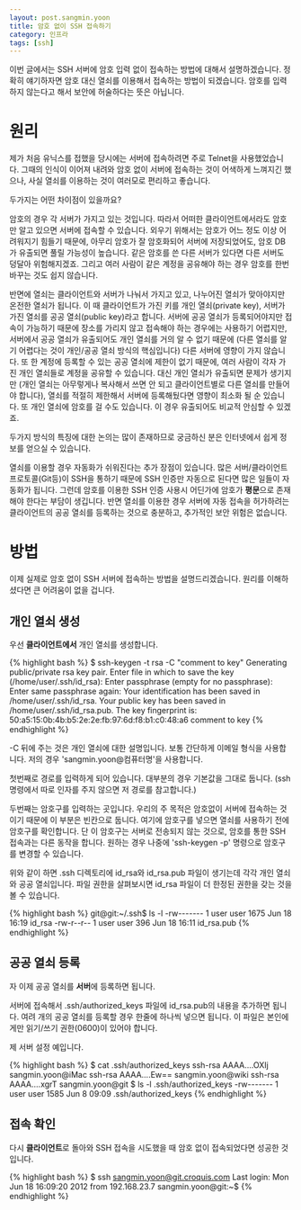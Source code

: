 ```yaml
---
layout: post.sangmin.yoon
title: 암호 없이 SSH 접속하기
category: 인프라
tags: [ssh]
---
```


이번 글에서는 SSH 서버에 암호 입력 없이 접속하는 방법에 대해서 설명하겠습니다.
정확히 얘기하자면 암호 대신 열쇠를 이용해서 접속하는 방법이 되겠습니다.
암호를 입력하지 않는다고 해서 보안에 허술하다는 뜻은 아닙니다.

원리
====

제가 처음 유닉스를 접했을 당시에는 서버에 접속하려면 주로 Telnet을 사용했었습니다.
그때의 인식이 이어져 내려와 암호 없이 서버에 접속하는 것이 어색하게 느껴지긴 했으나,
사실 열쇠를 이용하는 것이 여러모로 편리하고 좋습니다.

두가지는 어떤 차이점이 있을까요?

암호의 경우 각 서버가 가지고 있는 것입니다.
따라서 어떠한 클라이언트에서라도 암호만 알고 있으면 서버에 접속할 수 있습니다.
외우기 위해서는 암호가 어느 정도 이상 어려워지기 힘들기 때문에, 아무리 암호가 잘 암호화되어 서버에 저장되었어도,
암호 DB가 유출되면 풀릴 가능성이 높습니다. 같은 암호를 쓴 다른 서버가 있다면 다른 서버도 덩달아 위험해지겠죠.
그리고 여러 사람이 같은 계정을 공유해야 하는 경우 암호를 한번 바꾸는 것도 쉽지 않습니다.

반면에 열쇠는 클라이언트와 서버가 나눠서 가지고 있고, 나누어진 열쇠가 맞아야지만 온전한 열쇠가 됩니다.
이 때 클라이언트가 가진 키를 개인 열쇠(private key), 서버가 가진 열쇠를 공공 열쇠(public key)라고 합니다.
서버에 공공 열쇠가 등록되어야지만 접속이 가능하기 때문에 장소를 가리지 않고 접속해야 하는 경우에는 사용하기 어렵지만,
서버에서 공공 열쇠가 유출되어도 개인 열쇠를 거의 알 수 없기 때문에 (다른 열쇠를 알기 어렵다는 것이 개인/공공 열쇠 방식의 핵심입니다)
다른 서버에 영향이 가지 않습니다.
또 한 계정에 등록할 수 있는 공공 열쇠에 제한이 없기 때문에, 여러 사람이 각자 가진 개인 열쇠들로 계정을 공유할 수 있습니다.
대신 개인 열쇠가 유출되면 문제가 생기지만 (개인 열쇠는 아무렇게나 복사해서 쓰면 안 되고
클라이언트별로 다른 열쇠를 만들어야 합니다), 열쇠를 적절히 제한해서 서버에 등록해뒀다면 영향이 최소화 될 순 있습니다.
또 개인 열쇠에 암호를 걸 수도 있습니다. 이 경우 유출되어도 비교적 안심할 수 있겠죠.

두가지 방식의 특징에 대한 논의는 많이 존재하므로 궁금하신 분은 인터넷에서 쉽게 정보를 얻으실 수 있습니다.

열쇠를 이용할 경우 자동화가 쉬워진다는 추가 장점이 있습니다.
많은 서버/클라이언트 프로토콜(Git등)이 SSH을 통하기 때문에 SSH 인증만 자동으로 된다면 많은 일들이 자동화가 됩니다.
그런데 암호를 이용한 SSH 인증 사용시 어딘가에 암호가 **평문**으로 존재해야 한다는 부담이 생깁니다.
반면 열쇠를 이용한 경우 서버에 자동 접속을 허가하려는 클라이언트의 공공 열쇠를 등록하는 것으로 충분하고,
추가적인 보안 위험은 없습니다.

방법
====

이제 실제로 암호 없이 SSH 서버에 접속하는 방법을 설명드리겠습니다.
원리를 이해하셨다면 큰 어려움이 없을 겁니다.

개인 열쇠 생성
--------------

우선 **클라이언트에서** 개인 열쇠를 생성합니다.

{% highlight bash %}
$ ssh-keygen -t rsa -C "comment to key"
Generating public/private rsa key pair.
Enter file in which to save the key (/home/user/.ssh/id_rsa):
Enter passphrase (empty for no passphrase):
Enter same passphrase again:
Your identification has been saved in /home/user/.ssh/id_rsa.
Your public key has been saved in /home/user/.ssh/id_rsa.pub.
The key fingerprint is:
50:a5:15:0b:4b:b5:2e:2e:fb:97:6d:f8:b1:c0:48:a6 comment to key
{% endhighlight %}

-C 뒤에 주는 것은 개인 열쇠에 대한 설명입니다. 보통 간단하게 이메일 형식을 사용합니다. 저의 경우 'sangmin.yoon@컴퓨터명'을 사용합니다.

첫번째로 경로를 입력하게 되어 있습니다. 대부분의 경우 기본값을 그대로 둡니다. (ssh 명령에서 따로 인자를 주지 않으면 저 경로를 참고합니다.)

두번째는 암호구를 입력하는 곳입니다. 우리의 주 목적은 암호없이 서버에 접속하는 것이기 때문에 이 부분은 빈칸으로 둡니다.
여기에 암호구를 넣으면 열쇠를 사용하기 전에 암호구를 확인합니다.
단 이 암호구는 서버로 전송되지 않는 것으로, 암호를 통한 SSH 접속과는 다른 동작을 합니다.
원하는 경우 나중에 'ssh-keygen -p' 명령으로 암호구를 변경할 수 있습니다.

위와 같이 하면 .ssh 디렉토리에 id_rsa와 id_rsa.pub 파일이 생기는데 각각 개인 열쇠와 공공 열쇠입니다.
파일 권한을 살펴보시면 id_rsa 파일이 더 한정된 권한을 갖는 것을 볼 수 있습니다.

{% highlight bash %}
git@git:~/.ssh$ ls -l
-rw------- 1 user user 1675 Jun 18 16:19 id_rsa
-rw-r--r-- 1 user user  396 Jun 18 16:11 id_rsa.pub
{% endhighlight %}

공공 열쇠 등록
--------------

자 이제 공공 열쇠를 **서버**에 등록하면 됩니다.

서버에 접속해서 .ssh/authorized_keys 파일에 id_rsa.pub의 내용을 추가하면 됩니다.
여려 개의 공공 열쇠를 등록할 경우 한줄에 하나씩 넣으면 됩니다.
이 파일은 본인에게만 읽기/쓰기 권한(0600)이 있어야 합니다.

제 서버 설정 예입니다.

{% highlight bash %}
$ cat .ssh/authorized_keys 
ssh-rsa AAAA....OXIj sangmin.yoon@iMac
ssh-rsa AAAA....Ew== sangmin.yoon@wiki
ssh-rsa AAAA....xgrT sangmin.yoon@git
$ ls -l .ssh/authorized_keys
-rw------- 1 user user 1585 Jun  8 09:09 .ssh/authorized_keys
{% endhighlight %}

접속 확인
---------

다시 **클라이언트**로 돌아와 SSH 접속을 시도했을 때 암호 없이 접속되었다면 성공한 것입니다.

{% highlight bash %}
$ ssh sangmin.yoon@git.croquis.com
Last login: Mon Jun 18 16:09:20 2012 from 192.168.23.7
sangmin.yoon@git:~$ 
{% endhighlight %}
